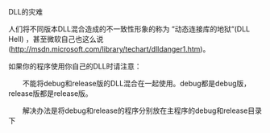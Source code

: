 DLL的灾难

人们将不同版本DLL混合造成的不一致性形象的称为 “动态连接库的地狱“(DLL Hell) ，甚至微软自己也这么说(http://msdn.microsoft.com/library/techart/dlldanger1.htm)。 

如果你的程序使用你自己的DLL时请注意： 

　　不能将debug和release版的DLL混合在一起使用。debug都是debug版，release版都是release版。 

　　解决办法是将debug和release的程序分别放在主程序的debug和release目录下
